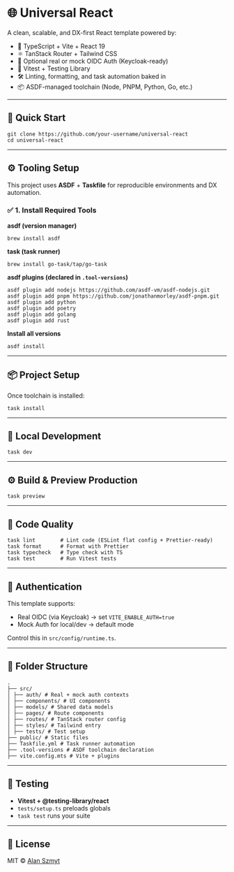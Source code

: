 # 🌐 Universal React

A clean, scalable, and DX-first React template powered by:

- 🧠 TypeScript + Vite + React 19  
- ⚛️ TanStack Router + Tailwind CSS  
- 🔐 Optional real or mock OIDC Auth (Keycloak-ready)  
- 🧪 Vitest + Testing Library  
- 🛠️ Linting, formatting, and task automation baked in  
- 📦 ASDF-managed toolchain (Node, PNPM, Python, Go, etc.)

---

## 🚀 Quick Start

```shell
git clone https://github.com/your-username/universal-react
cd universal-react
```

---

## ⚙️ Tooling Setup

This project uses **ASDF** + **Taskfile** for reproducible environments and DX automation.

### ✅ 1. Install Required Tools

**asdf (version manager)**  
```shell
brew install asdf
```

**task (task runner)**  
```
brew install go-task/tap/go-task
```

**asdf plugins (declared in `.tool-versions`)**  
```
asdf plugin add nodejs https://github.com/asdf-vm/asdf-nodejs.git
asdf plugin add pnpm https://github.com/jonathanmorley/asdf-pnpm.git
asdf plugin add python
asdf plugin add poetry
asdf plugin add golang
asdf plugin add rust
```

**Install all versions**  
```
asdf install
```

---

## 📦 Project Setup

Once toolchain is installed:

```
task install
```

---

## 🧪 Local Development

```
task dev
```

---

## ⚙️ Build & Preview Production

```
task preview
```

---

## 🧼 Code Quality

```
task lint        # Lint code (ESLint flat config + Prettier-ready)
task format      # Format with Prettier
task typecheck   # Type check with TS
task test        # Run Vitest tests
```

---

## 🔐 Authentication

This template supports:

- Real OIDC (via Keycloak) → set `VITE_ENABLE_AUTH=true`
- Mock Auth for local/dev → default mode

Control this in `src/config/runtime.ts`.

---

## 📁 Folder Structure

```shell
.
├── src/
│ ├── auth/ # Real + mock auth contexts
│ ├── components/ # UI components
│ ├── models/ # Shared data models
│ ├── pages/ # Route components
│ ├── routes/ # TanStack router config
│ ├── styles/ # Tailwind entry
│ ├── tests/ # Test setup
├── public/ # Static files
├── Taskfile.yml # Task runner automation
├── .tool-versions # ASDF toolchain declaration
├── vite.config.mts # Vite + plugins
```


---

## 🧪 Testing

- **Vitest + @testing-library/react**
- `tests/setup.ts` preloads globals
- `task test` runs your suite

---

## 📌 License

MIT © [Alan Szmyt](https://github.com/szmyty)
